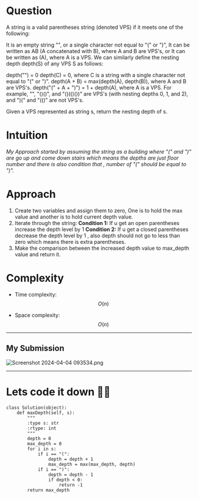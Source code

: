 # Question
A string is a valid parentheses string (denoted VPS) if it meets one of the following:

It is an empty string "", or a single character not equal to "(" or ")",
It can be written as AB (A concatenated with B), where A and B are VPS's, or
It can be written as (A), where A is a VPS.
We can similarly define the nesting depth depth(S) of any VPS S as follows:

depth("") = 0
depth(C) = 0, where C is a string with a single character not equal to "(" or ")".
depth(A + B) = max(depth(A), depth(B)), where A and B are VPS's.
depth("(" + A + ")") = 1 + depth(A), where A is a VPS.
For example, "", "()()", and "()(()())" are VPS's (with nesting depths 0, 1, and 2), and ")(" and "(()" are not VPS's.

Given a VPS represented as string s, return the nesting depth of s.
# Intuition
<!-- Describe your first thoughts on how to solve this problem. -->
*My Approach started by assuming the string as a building where "(" and ")" are go up and come down stairs which means the depths are just floor number and there is also condition that , number of "(" should be equal to ")".*

# Approach
<!-- Describe your approach to solving the problem. -->
1. Create two variables and assign them to zero, One is to hold the max value and another is to hold current depth value.
2. Iterate through the string:
**Condition 1:** If u get an open parentheses increase the depth level by 1
**Condition 2:** If u get a closed parentheses decrease the depth level by 1 , also depth should not go to less than zero which means there is extra parentheses.
3. Make the comparison between the increased depth value to max_depth value and return it.


# Complexity
- Time complexity: $$O(n)$$
<!-- Add your time complexity here, e.g. $$O(n)$$ -->

- Space complexity: $$O(n)$$
<!-- Add your space complexity here, e.g. $$O(n)$$ -->

---

## My Submission 
![Screenshot 2024-04-04 093534.png](https://assets.leetcode.com/users/images/1dbac51e-350f-4b74-9ec6-85a08dcb2387_1712203580.044442.png)

---



# Lets code it down 👨‍💻
```
class Solution(object):
    def maxDepth(self, s):
        """
        :type s: str
        :rtype: int
        """
        depth = 0
        max_depth = 0
        for i in s:
            if i == "(":
                depth = depth + 1
                max_depth = max(max_depth, depth) 
            if i == ")":
                depth = depth - 1
                if depth < 0:
                    return -1
        return max_depth

        
```
